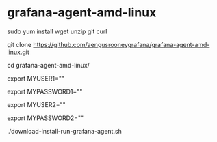 # grafana-agent-amd-linux

sudo yum install wget unzip git curl 

git clone https://github.com/aengusrooneygrafana/grafana-agent-amd-linux.git 

cd grafana-agent-amd-linux/ 

export MYUSER1="<my-grafana-dot-com-hosted-METRICS-user>" 
  
export MYPASSWORD1="<my-grafana-dot-com-hosted-METRICS-password>" 

export MYUSER2="<my-grafana-dot-com-hosted-LOGS-user>" 
  
export MYPASSWORD2="<my-grafana-dot-com-hosted-LOGS-password>"

./download-install-run-grafana-agent.sh 
